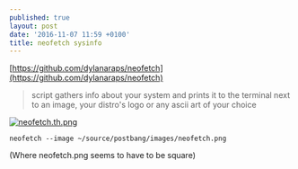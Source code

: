 ```yaml
---
published: true
layout: post
date: '2016-11-07 11:59 +0100'
title: neofetch sysinfo
---
```

[https://github.com/dylanaraps/neofetch](https://github.com/dylanaraps/neofetch)

> script gathers info about your system and prints it to the terminal next to an image, your distro's logo or any ascii art of your choice

[![neofetch.th.png](https://images.weserv.nl/?url=//cdn.scrot.moe/images/2016/11/07/neofetch.th.png)](https://images.weserv.nl/?url=//cdn.scrot.moe/images/2016/11/07/neofetch.png)

    neofetch --image ~/source/postbang/images/neofetch.png
    
(Where neofetch.png seems to have to be square)
